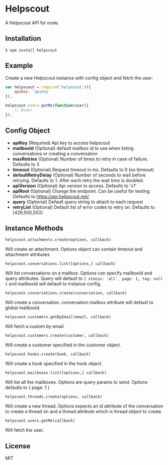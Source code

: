 
# Helpscout

  A Helpscout API for node.

## Installation

    $ npm install helpscout

## Example

Create a new Helpscout instance with config object and fetch the user: 

```js
var helpscout = require('helpscout')({
	apiKey: 'apikey'
});

helpscout.users.getMe(function(user){
	// Done!
});
```

## Config Object
- **apiKey** (Required) Api key to access helpscout
- **mailboxId** (Optional) default mailbox id to use when listing conversations or creating a conversation
- **maxRetries** (Optional) Number of times to retry in case of failure. Defaults to 3
- **timeout** (Optional) Request timeout in ms. Defaults to 0 (no timeout)
- **defaultRetryDelay** (Optional) Number of seconds to wait before retrying. Defaults to 1. After each retry the wait time is doubled.
- **apiVersion** (Optional) Api version to access. Defaults to 'v1'
- **apiRoot** (Optional) Change the endpoint. Can be useful for testing. Defaults to https://api.helpscout.net/
- **query** (Optional) Default query string to attach to each request
- **retryList** (Optional) Default list of error codes to retry on. Defaults to [429,500,503]

## Instance Methods

    helpscout.attachments.create(options, callback)

Will create an attachment. Options object can contain timeout and attachment attributes

	helpscout.conversations.list([options,] callback)

Will list conversations on a mailbox. Options can specify mailboxId and query attributes. Query will default to `{ status: 'all', page: 1, tag: null }` and mailboxId will default to instance config.

	helpscout.conversations.create(conversation, callback)

Will create a conversation. conversation mailbox attribute will default to global mailboxId.

	helpscout.customers.getByEmail(email, callback)

Will fetch a custom by email.

	helpscout.customers.create(customer, callback)

Will create a customer specified in the customer object.

	helpscout.hooks.create(hook, callback)

Will create a hook specified in the hook object.

	helpscout.mailboxes.list([options,] callback)

Will list all the mailboxes. Options are query params to send. Options defaults to { page: 1 } 

	helpscout.threads.create(options, callback)

Will create a new thread. Options expects an id attribute of the conversation to create a thread on and a thread attribute which is thread object to create

	helpscout.users.getMe(callback)

Will fetch the user.

## License

MIT